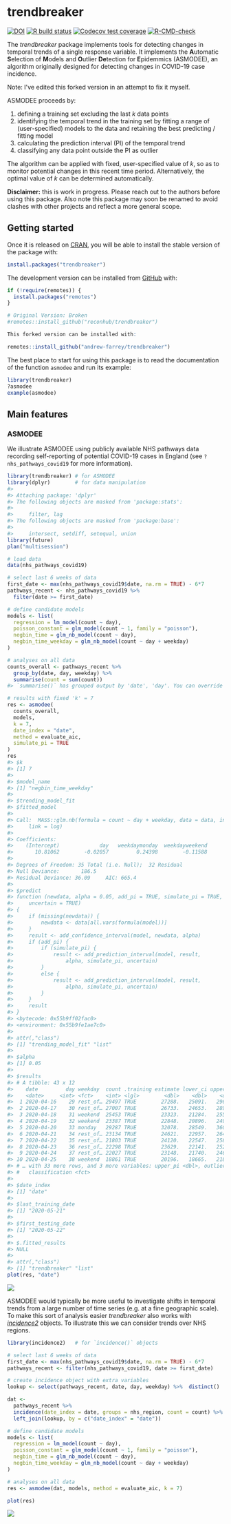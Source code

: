 
<!-- README.md is generated from README.Rmd. Please edit that file -->

# trendbreaker

<!-- badges: start -->

[![DOI](https://zenodo.org/badge/DOI/10.5281/zenodo.3888494.svg)](https://doi.org/10.5281/zenodo.3888494)
[![R build
status](https://github.com/reconhub/trendbreaker/workflows/R-CMD-check/badge.svg)](https://github.com/reconhub/trendbreaker/actions)
[![Codecov test
coverage](https://codecov.io/gh/reconhub/trendbreaker/branch/master/graph/badge.svg)](https://codecov.io/gh/reconhub/trendbreaker?branch=master)
[![R-CMD-check](https://github.com/reconhub/trendbreaker/workflows/R-CMD-check/badge.svg)](https://github.com/reconhub/trendbreaker/actions)
<!-- badges: end -->

The *trendbreaker* package implements tools for detecting changes in
temporal trends of a single response variable. It implements the
**A**utomatic **S**election of **M**odels and **O**utlier **De**tection
for **E**pidemmics (ASMODEE), an algorithm originally designed for
detecting changes in COVID-19 case incidence.

Note: I've edited this forked version in an attempt to fix it myself.

ASMODEE proceeds by:

1.  defining a training set excluding the last *k* data points
2.  identifying the temporal trend in the training set by fitting a
    range of (user-specified) models to the data and retaining the best
    predicting / fitting model
3.  calculating the prediction interval (PI) of the temporal trend
4.  classifying any data point outside the PI as outlier

The algorithm can be applied with fixed, user-specified value of *k*, so
as to monitor potential changes in this recent time period.
Alternatively, the optimal value of *k* can be determined automatically.

**Disclaimer:** this is work in progress. Please reach out to the
authors before using this package. Also note this package may soon be
renamed to avoid clashes with other projects and reflect a more general
scope.

## Getting started

Once it is released on [CRAN](https://CRAN.R-project.org), you will be
able to install the stable version of the package with:

``` r
install.packages("trendbreaker")
```

The development version can be installed from
[GitHub](https://github.com/) with:

``` r
if (!require(remotes)) {
  install.packages("remotes")
}

# Original Version: Broken
#remotes::install_github("reconhub/trendbreaker")

This forked version can be installed with:

remotes::install_github("andrew-farrey/trendbreaker")
```

The best place to start for using this package is to read the
documentation of the function `asmodee` and run its example:

``` r
library(trendbreaker)
?asmodee
example(asmodee)
```

## Main features

### ASMODEE

We illustrate ASMODEE using publicly available NHS pathways data
recording self-reporting of potential COVID-19 cases in England (see
`?nhs_pathways_covid19` for more information).

``` r
library(trendbreaker) # for ASMODEE
library(dplyr)        # for data manipulation
#> 
#> Attaching package: 'dplyr'
#> The following objects are masked from 'package:stats':
#> 
#>     filter, lag
#> The following objects are masked from 'package:base':
#> 
#>     intersect, setdiff, setequal, union
library(future)
plan("multisession")

# load data
data(nhs_pathways_covid19)

# select last 6 weeks of data
first_date <- max(nhs_pathways_covid19$date, na.rm = TRUE) - 6*7
pathways_recent <- nhs_pathways_covid19 %>%
  filter(date >= first_date)

# define candidate models
models <- list(
  regression = lm_model(count ~ day),
  poisson_constant = glm_model(count ~ 1, family = "poisson"),
  negbin_time = glm_nb_model(count ~ day),
  negbin_time_weekday = glm_nb_model(count ~ day + weekday)
)

# analyses on all data
counts_overall <- pathways_recent %>%
  group_by(date, day, weekday) %>%
  summarise(count = sum(count))
#> `summarise()` has grouped output by 'date', 'day'. You can override using the `.groups` argument.

# results with fixed 'k' = 7
res <- asmodee(
  counts_overall,
  models,
  k = 7,
  date_index = "date",
  method = evaluate_aic,
  simulate_pi = TRUE
)
res
#> $k
#> [1] 7
#> 
#> $model_name
#> [1] "negbin_time_weekday"
#> 
#> $trending_model_fit
#> $fitted_model
#> 
#> Call:  MASS::glm.nb(formula = count ~ day + weekday, data = data, init.theta = 76.80468966, 
#>     link = log)
#> 
#> Coefficients:
#>    (Intercept)             day   weekdaymonday  weekdayweekend  
#>       10.81062        -0.02057         0.24398        -0.11588  
#> 
#> Degrees of Freedom: 35 Total (i.e. Null);  32 Residual
#> Null Deviance:       186.5 
#> Residual Deviance: 36.09     AIC: 665.4
#> 
#> $predict
#> function (newdata, alpha = 0.05, add_pi = TRUE, simulate_pi = TRUE, 
#>     uncertain = TRUE) 
#> {
#>     if (missing(newdata)) {
#>         newdata <- data[all.vars(formula(model))]
#>     }
#>     result <- add_confidence_interval(model, newdata, alpha)
#>     if (add_pi) {
#>         if (simulate_pi) {
#>             result <- add_prediction_interval(model, result, 
#>                 alpha, simulate_pi, uncertain)
#>         }
#>         else {
#>             result <- add_prediction_interval(model, result, 
#>                 alpha, simulate_pi, uncertain)
#>         }
#>     }
#>     result
#> }
#> <bytecode: 0x55b9ff02fac0>
#> <environment: 0x55b9fe1ae7c0>
#> 
#> attr(,"class")
#> [1] "trending_model_fit" "list"              
#> 
#> $alpha
#> [1] 0.05
#> 
#> $results
#> # A tibble: 43 x 12
#>    date         day weekday  count .training estimate lower_ci upper_ci lower_pi
#>    <date>     <int> <fct>    <int> <lgl>        <dbl>    <dbl>    <dbl>    <dbl>
#>  1 2020-04-16    29 rest_of… 29497 TRUE        27288.   25091.   29678.    21369
#>  2 2020-04-17    30 rest_of… 27007 TRUE        26733.   24653.   28988.    20738
#>  3 2020-04-18    31 weekend  25453 TRUE        23323.   21284.   25557.    17952
#>  4 2020-04-19    32 weekend  23387 TRUE        22848.   20896.   24983.    17627
#>  5 2020-04-20    33 monday   29287 TRUE        32078.   28549.   36043.    24920
#>  6 2020-04-21    34 rest_of… 23134 TRUE        24621.   22957.   26406.    19268
#>  7 2020-04-22    35 rest_of… 21803 TRUE        24120.   22547.   25803.    18934
#>  8 2020-04-23    36 rest_of… 22298 TRUE        23629.   22141.   25218.    18527
#>  9 2020-04-24    37 rest_of… 22027 TRUE        23148.   21740.   24648.    17732
#> 10 2020-04-25    38 weekend  18861 TRUE        20196.   18665.   21852.    15443
#> # … with 33 more rows, and 3 more variables: upper_pi <dbl>, outlier <lgl>,
#> #   classification <fct>
#> 
#> $date_index
#> [1] "date"
#> 
#> $last_training_date
#> [1] "2020-05-21"
#> 
#> $first_testing_date
#> [1] "2020-05-22"
#> 
#> $.fitted_results
#> NULL
#> 
#> attr(,"class")
#> [1] "trendbreaker" "list"
plot(res, "date")
```

<img src="man/figures/README-asmodee-1.png" style="display: block; margin: auto;" />

ASMODEE would typically be more useful to investigate shifts in temporal
trends from a large number of time series (e.g. at a fine geographic
scale). To make this sort of analysis easier *trendbreaker* also works
with [*incidence2*](https://github.com/reconhub/incidence2/) objects. To
illustrate this we can consider trends over NHS regions.

``` r
library(incidence2)   # for `incidence()` objects

# select last 6 weeks of data
first_date <- max(nhs_pathways_covid19$date, na.rm = TRUE) - 6*7
pathways_recent <- filter(nhs_pathways_covid19, date >= first_date)

# create incidence object with extra variables
lookup <- select(pathways_recent, date, day, weekday) %>%  distinct()

dat <-
  pathways_recent %>%
  incidence(date_index = date, groups = nhs_region, count = count) %>%
  left_join(lookup, by = c("date_index" = "date"))

# define candidate models
models <- list(
  regression = lm_model(count ~ day),
  poisson_constant = glm_model(count ~ 1, family = "poisson"),
  negbin_time = glm_nb_model(count ~ day),
  negbin_time_weekday = glm_nb_model(count ~ day + weekday)
)

# analyses on all data
res <- asmodee(dat, models, method = evaluate_aic, k = 7)

plot(res)
```

<img src="man/figures/README-incidence2-1.png" style="display: block; margin: auto;" />
